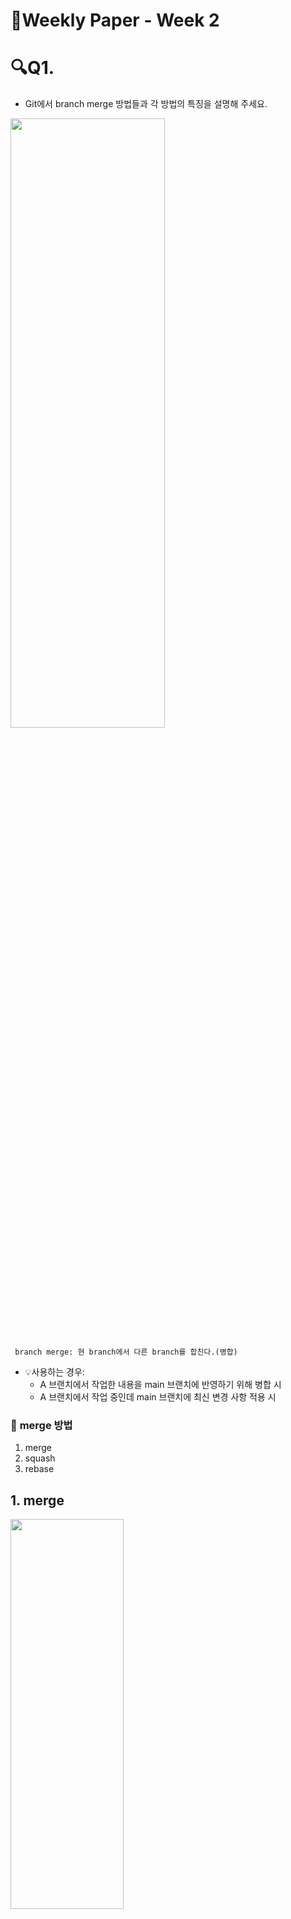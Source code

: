 # 📖Weekly Paper - Week 2

# 🔍Q1.
- Git에서 branch merge 방법들과 각 방법의 특징을 설명해 주세요.

<img src="https://github.com/user-attachments/assets/1f6416b7-4d3b-4857-90ba-f1a39cf9df30" width="70%" height="50%" >

```
 branch merge: 현 branch에서 다른 branch를 합친다.(병합)
```

- 💡사용하는 경우:   
  - A 브랜치에서 작업한 내용을 main 브랜치에 반영하기 위해 병합 시
  - A 브랜치에서 작업 중인데 main 브랜치에 최신 변경 사항 적용 시 


### 📌 **merge 방법**
1. merge
2. squash
3. rebase

## 1. merge
<img src="https://github.com/user-attachments/assets/9a886613-8b58-4784-9253-fdcf621a2b1f" width="60%" height="40%" >

```bash
git merge <병합할 브랜치>
```
- 기본적으로 사용되며, 두 브랜치 병합 시 과거 생성된 커밋과 히스토리를 유지하면서 병합한다는 특징이 있음

## 2. squash
<img src="https://github.com/user-attachments/assets/d4752804-53a0-43bb-b455-707fe7fb6abd" width="60%" height="40%" >

```bash
git merge --squash <병합할 브랜치>
```
- 병합할 브랜치의 커밋 메시지들을 합쳐 하나의 커밋 메시지로 만들어 merge
- 여러 커밋 메시지를 합치게 되어 커밋 히스토리가 간결해짐
- 반면 추후 어떤 내용이 변경되었는지 알기 어렵다

## 3. rebase
<img src="https://github.com/user-attachments/assets/e78c5384-3807-4ac6-a35b-37600de2e636" width="60%" height="40%" >

```bash
git rebase <재베이스할 브랜치>
```
- 현 브랜치 커밋들이 재베이스할 브랜치의 새 커밋 아이디를 가진 커밋으로 새로 추가
- 히스토리가 깔끔하게 유지되지만, 코드 충돌 가능성이 높음.

# 🔍Q2
- Git Flow 브랜치 전략에 대해 설명해 주세요.

## git Flow 브랜치 전략?
- 협업을 위해 branch에서 작업하는데, 이 branch를 규칙없이 생성하면 어떤 기능의 브랜치인지 혼란 야기 가능
-> git Flow 브랜치 전략 필요
- 프로젝트 관리를 위한 git 브랜치를 효과적으로 관리하기 위한 워크플로우

### 📚종류
- Main 브랜치 
- Develop 브랜치
- Supporting 브랜치
    - Feature 브랜치
    - Release 브랜치
    - Hotfix 브랜치

<img src="https://github.com/user-attachments/assets/28905df7-6079-4bb5-8ead-d566eacd1b71" width="60%" height="40%" >

### Main 브랜치
- 출시 가능한 프로덕션 코드를 모아두는 브랜치

### Develop 브랜치
- 다음 버전 개발을 위한 코드를 모아두는 브랜치. 개발 완료 시 Main 브랜치로 merge

### Feature 브랜치
- 하나의 기능을 개발하기 위한 브랜치. Develop 브랜치에서 생성하며, 기능 개발 완료 시 다시 Develop 브랜치로 merge

### Release 브랜치
- 소프트웨어 배포를 준비하기 위한 브랜치. Develop 브랜치에서 생성하며, 배포 준비 완료 시 Main과 Develop 브랜치에 둘 다 merge 한다.

### Hotfix 브랜치
- 이미 배포된 버전에 문제 발생 시 사용. Main 브랜치에서 생성하며, 문제 해결 시 Main과 Develop 브랜치에 둘다 merge
